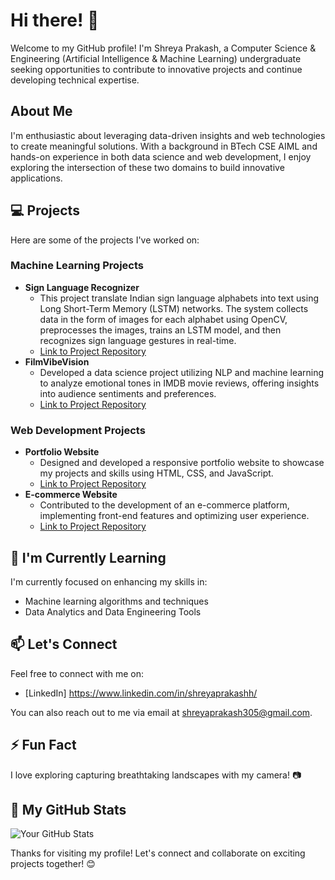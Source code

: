 # Hi there! 👋

Welcome to my GitHub profile! I'm Shreya Prakash, a Computer Science & Engineering (Artificial Intelligence & Machine Learning) undergraduate seeking opportunities to contribute to innovative projects and continue developing technical expertise.

## About Me

I'm enthusiastic about leveraging data-driven insights and web technologies to create meaningful solutions. With a background in BTech CSE AIML and hands-on experience in both data science and web development, I enjoy exploring the intersection of these two domains to build innovative applications.

## 💻 Projects

Here are some of the projects I've worked on:

### Machine Learning Projects
- **Sign Language Recognizer**
  - This project translate Indian sign language alphabets into text using Long Short-Term Memory (LSTM) networks. The system collects data in the form of images for each alphabet using OpenCV, preprocesses the images, trains an LSTM model, and then recognizes sign language gestures in real-time.
  - [Link to Project Repository](https://github.com/shreyaprakashh/Sign-Language-Recognizer)
- **FilmVibeVision**
  - Developed a data science project utilizing NLP and machine learning to analyze emotional tones in IMDB movie reviews, offering insights into audience sentiments and preferences.
  - [Link to Project Repository](https://github.com/shreyaprakashh/FilmVibeVision)

### Web Development Projects
- **Portfolio Website**
  - Designed and developed a responsive portfolio website to showcase my projects and skills using HTML, CSS, and JavaScript.
  - [Link to Project Repository](Link)
- **E-commerce Website**
  - Contributed to the development of an e-commerce platform, implementing front-end features and optimizing user experience.
  - [Link to Project Repository](https://github.com/shreyaprakashh/RestaurantWebsite)

## 🌱 I'm Currently Learning

I'm currently focused on enhancing my skills in:

- Machine learning algorithms and techniques
- Data Analytics and Data Engineering Tools


## 📫 Let's Connect

Feel free to connect with me on:

- [LinkedIn] https://www.linkedin.com/in/shreyaprakashh/

You can also reach out to me via email at shreyaprakash305@gmail.com.

## ⚡ Fun Fact

I love exploring capturing breathtaking landscapes with my camera! 📷

## 🚀 My GitHub Stats

![Your GitHub Stats](https://github-readme-stats.vercel.app/api?username=shreyaprakashh&show_icons=true&theme=radical)

Thanks for visiting my profile! Let's connect and collaborate on exciting projects together! 😊
